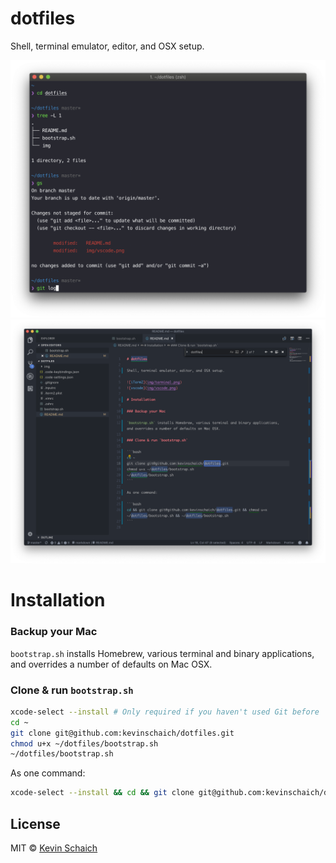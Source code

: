# dotfiles

Shell, terminal emulator, editor, and OSX setup.

![iTerm2](img/terminal.png)
![vscode](img/vscode.png)

# Installation

### Backup your Mac

`bootstrap.sh` installs Homebrew, various terminal and binary applications, and overrides a number of defaults on Mac OSX.

### Clone & run `bootstrap.sh`

```bash
xcode-select --install # Only required if you haven't used Git before
cd ~
git clone git@github.com:kevinschaich/dotfiles.git 
chmod u+x ~/dotfiles/bootstrap.sh 
~/dotfiles/bootstrap.sh
```

As one command:

```bash
xcode-select --install && cd && git clone git@github.com:kevinschaich/dotfiles.git && chmod u+x ~/dotfiles/bootstrap.sh && ~/dotfiles/bootstrap.sh
```

## License

MIT © [Kevin Schaich](https://kevinschaich.io)
